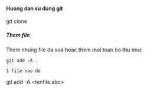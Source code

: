 #### Huong dan su dung git

git clone <link project>

##### Them file

Them nhung file da xoa hoac them moi toan bo thu muc
```
git add -A .
``
1 file nao do 
```
git add -A <tenfile.abc>
```


